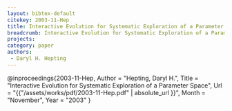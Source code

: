 ```yaml
---
layout: bibtex-default
citekey: 2003-11-Hep
title: Interactive Evolution for Systematic Exploration of a Parameter Space (2003)
breadcrumb: Interactive Evolution for Systematic Exploration of a Parameter Space (2003)
projects:
category: paper
authors:
 - Daryl H. Hepting 
---
```

@inproceedings{2003-11-Hep,
	Author =  "Hepting, Daryl H.",
	Title =  "Interactive Evolution for Systematic Exploration of a Parameter Space",
	Url = \"{{"/assets/works/pdf/2003-11-Hep.pdf" | absolute_url }}\",
	Month =  "November",
	Year =  "2003"
}
